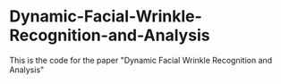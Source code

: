 # Dynamic-Facial-Wrinkle-Recognition-and-Analysis

This is the code for the paper "Dynamic Facial Wrinkle Recognition and Analysis"
